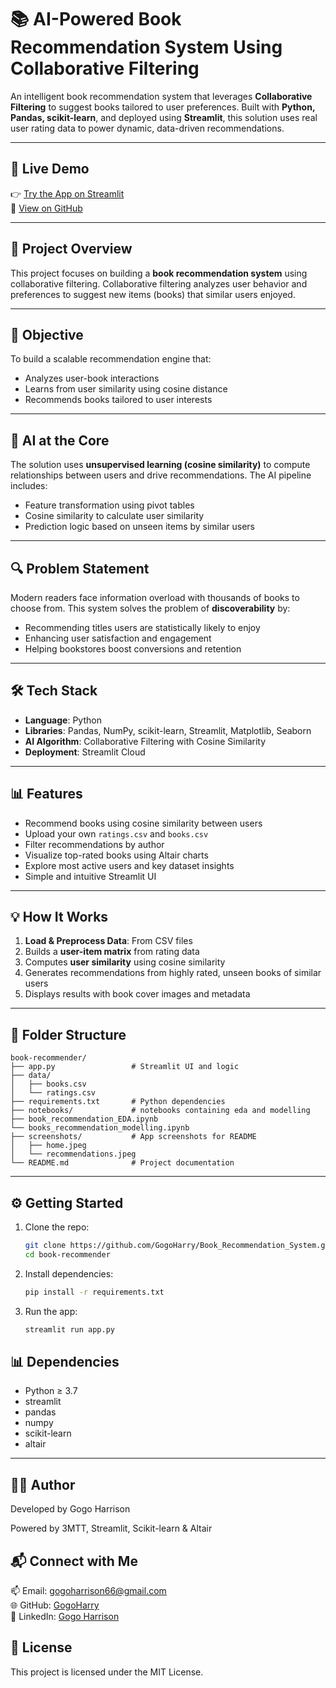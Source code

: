 # 📚 AI-Powered Book Recommendation System Using Collaborative Filtering

An intelligent book recommendation system that leverages **Collaborative Filtering** to suggest books tailored to user preferences. Built with **Python, Pandas, scikit-learn**, and deployed using **Streamlit**, this solution uses real user rating data to power dynamic, data-driven recommendations.

---
## 🚀 Live Demo

👉 [Try the App on Streamlit](https://booksrecommendation.streamlit.app/)  
📂 [View on GitHub](https://github.com/GogoHarry/Book-Recommendation-System)

---
## 📌 Project Overview

This project focuses on building a **book recommendation system** using collaborative filtering. Collaborative filtering analyzes user behavior and preferences to suggest new items (books) that similar users enjoyed.

---
## 🎯 Objective

To build a scalable recommendation engine that:
- Analyzes user-book interactions
- Learns from user similarity using cosine distance
- Recommends books tailored to user interests

---

## 🧠 AI at the Core

The solution uses **unsupervised learning (cosine similarity)** to compute relationships between users and drive recommendations. The AI pipeline includes:
- Feature transformation using pivot tables
- Cosine similarity to calculate user similarity
- Prediction logic based on unseen items by similar users

---

## 🔍 Problem Statement

Modern readers face information overload with thousands of books to choose from. This system solves the problem of **discoverability** by:
- Recommending titles users are statistically likely to enjoy
- Enhancing user satisfaction and engagement
- Helping bookstores boost conversions and retention

---
## 🛠️ Tech Stack

- **Language**: Python
- **Libraries**: Pandas, NumPy, scikit-learn, Streamlit, Matplotlib, Seaborn
- **AI Algorithm**: Collaborative Filtering with Cosine Similarity
- **Deployment**: Streamlit Cloud

---
## 📊 Features

- Recommend books using cosine similarity between users
- Upload your own `ratings.csv` and `books.csv`
- Filter recommendations by author
- Visualize top-rated books using Altair charts
- Explore most active users and key dataset insights
- Simple and intuitive Streamlit UI

---
## 💡 How It Works

1. **Load & Preprocess Data**: From CSV files
2. Builds a **user-item matrix** from rating data
3. Computes **user similarity** using cosine similarity
4. Generates recommendations from highly rated, unseen books of similar users
5. Displays results with book cover images and metadata

---
## 📂 Folder Structure

```plaintext
book-recommender/
├── app.py                 # Streamlit UI and logic
├── data/
│   ├── books.csv
│   └── ratings.csv
├── requirements.txt       # Python dependencies
├── notebooks/             # notebooks containing eda and modelling
├── book_recommendation_EDA.ipynb
└── books_recommendation_modelling.ipynb
├── screenshots/           # App screenshots for README
│   ├── home.jpeg
│   └── recommendations.jpeg
└── README.md              # Project documentation
```

---
## ⚙️ Getting Started
1. Clone the repo:
   ```bash
   git clone https://github.com/GogoHarry/Book_Recommendation_System.git
   cd book-recommender

2. Install dependencies:
   ```bash
   pip install -r requirements.txt

3. Run the app:
   ```bash
   streamlit run app.py

## 📊 Dependencies
- Python ≥ 3.7
- streamlit
- pandas
- numpy
- scikit-learn
- altair

---

👨‍💻 Author
---

 Developed by Gogo Harrison

 Powered by 3MTT, Streamlit, Scikit-learn & Altair

## 📬 Connect with Me

📫 Email: gogoharrison66@gmail.com  
🌐 GitHub: [GogoHarry](https://github.com/GogoHarry)  
🔗 LinkedIn: [Gogo Harrison](https://www.linkedin.com/in/gogo-harrison)

## 📜 License

This project is licensed under the MIT License.

